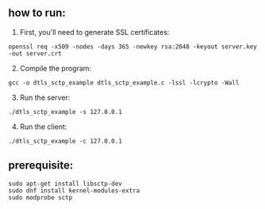 how to run:
------------
1. First, you'll need to generate SSL certificates:
```
openssl req -x509 -nodes -days 365 -newkey rsa:2048 -keyout server.key -out server.crt
```
2. Compile the program:
```
gcc -o dtls_sctp_example dtls_sctp_example.c -lssl -lcrypto -Wall
```
3. Run the server:
```
./dtls_sctp_example -s 127.0.0.1
```
4. Run the client:
```
./dtls_sctp_example -c 127.0.0.1
```

prerequisite:
--------------
```
sudo apt-get install libsctp-dev
sudo dnf install kernel-modules-extra
sudo modprobe sctp
```

